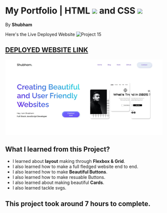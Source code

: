 # My Portfolio | HTML ![](./readmeImages/html-5.png) and CSS ![](./readmeImages/css-3.png)

By **Shubham**

Here's the Live Deployed Website ![Project 15](https://img.shields.io/badge/Portfolio-brightgreen)

## [DEPLOYED WEBSITE LINK](https://shubhamvscode.netlify.app/)

![Completed Website](./readmeImages/completedScreenshot.jpg)

## What I learned from this Project?

- I learned about **layout** making through **Flexbox & Grid**.
- I also learned how to make a full fledged website end to end.
- I also learned how to make **Beautiful Buttons**.
- I also learned how to make resuable Buttons.
- I also learned about making beautiful **Cards**.
- I also learned tackle svgs.

## This project took around **7 hours** to complete.
